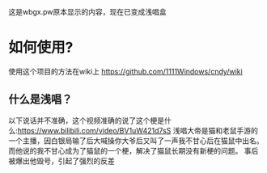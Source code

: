 这是wbgx.pw原本显示的内容，现在已变成浅唱盒

# 如何使用?
使用这个项目的方法在wiki上
https://github.com/1111Windows/cndy/wiki

## 什么是浅唱？
以下说话并不准确，这个视频准确的说了这个梗是什么:https://www.bilibili.com/video/BV1uW421d7sS
浅唱大帝是猫和老鼠手游的一个主播，因白银局输了后大喊操你大爷后又叫了一声我不甘心后在猫鼠中出名。而他说的我不甘心成为了猫鼠的一个梗，解决了猫鼠长期没有新梗的问题。
事后被爆出他毁号，引起了强烈的反差

